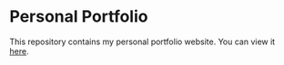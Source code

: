 # Personal Portfolio

This repository contains my personal portfolio website. You can view it [here](https://mray1111.github.io/MyPortfolioIITG/).
